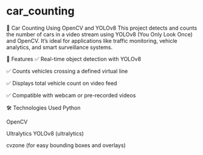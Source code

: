 # car_counting
🚗 Car Counting Using OpenCV and YOLOv8
This project detects and counts the number of cars in a video stream using YOLOv8 (You Only Look Once) and OpenCV. It’s ideal for applications like traffic monitoring, vehicle analytics, and smart surveillance systems.

📌 Features
✅ Real-time object detection with YOLOv8

✅ Counts vehicles crossing a defined virtual line

✅ Displays total vehicle count on video feed

✅ Compatible with webcam or pre-recorded videos

🛠️ Technologies Used
Python

OpenCV

Ultralytics YOLOv8 (ultralytics)

cvzone (for easy bounding boxes and overlays)
